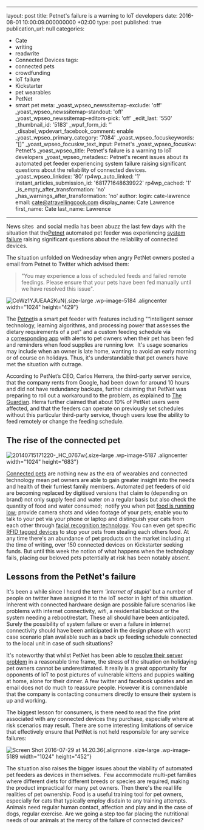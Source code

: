   - --
layout: post
title: Petnet's failure is a warning to IoT developers
date: 2016-08-01 10:00:09.000000000 +02:00
type: post
published: true
publication_url: null
categories:
  - Cate
  - writing
  - readwrite
  - Connected Devices
tags:
  - connected pets
  - crowdfunding
  - IoT failure
  - Kickstarter
  - pet wearables
  - PetNet
  - smart pet
meta:
  _yoast_wpseo_newssitemap-exclude: 'off'
  _yoast_wpseo_newssitemap-standout: 'off'
  _yoast_wpseo_newssitemap-editors-pick: 'off'
  _edit_last: '550'
  _thumbnail_id: '5183'
  _wpuf_form_id: ''
  _disabel_wpdevart_facebook_comment: enable
  _yoast_wpseo_primary_category: '7084'
  _yoast_wpseo_focuskeywords: "[]"
  _yoast_wpseo_focuskw_text_input: Petnet's
  _yoast_wpseo_focuskw: Petnet's
  _yoast_wpseo_title: Petnet's failure is a warning to IoT developers
  _yoast_wpseo_metadesc: Petnet's recent issues about its automated pet feeder experiencing
    system failure raising significant questions about the reliability of connected
    devices.
  _yoast_wpseo_linkdex: '80'
  rp4wp_auto_linked: '1'
  instant_articles_submission_id: '681771648639922'
  rp4wp_cached: '1'
  _is_empty_after_transformation: 'no'
  _has_warnings_after_transformation: 'no'
author:
  login: cate-lawrence
  email: cate@atravellingcook.com
  display_name: Cate Lawrence
  first_name: Cate
  last_name: Lawrence
---
News sites  and social media has been abuzz the last few days with the
situation that the[Petnet](http://www.petnet.io/) automated pet feeder
was experiencing [system
failure](https://twitter.com/petnetiosupport/status/758149586829529088) raising
significant questions about the reliability of connected devices.

The situation unfolded on Wednesday when angry PetNet owners posted a
email from Petnet to Twitter which advised them:

> "You may experience a loss of scheduled feeds and failed remote
> feedings. Please ensure that your pets have been fed manually until we
> have resolved this issue".

![CoWz1YJUEAA2KuN](rw-import/CoWz1YJUEAA2KuN-1024x429.jpg){.size-large
.wp-image-5184 .aligncenter width="1024" height="429"}

The [Petnet](http://www.petnet.io/)is a smart pet feeder with features
including "“intelligent sensor technology, learning algorithms, and
processing power that assesses the dietary requirements of a pet" and a
custom feeding schedule via a [corresponding
app](https://itunes.apple.com/us/app/petnet-mobile/id962239016?mt=8) with
alerts to pet owners when their pet has been fed and reminders when food
supplies are running low.  It's usage scenarios may include when an
owner is late home, wanting to avoid an early morning or of course on
holidays. Thus, it's understandable that pet owners have met the
situation with outrage.

According to PetNet’s CEO, Carlos Herrera, the third-party server
service, that the company rents from Google, had been down for around 10
hours and did not have redundancy backups, further claiming that PetNet
was preparing to roll out a workaround to the problem, as explained
to [The
Guardian](https://www.theguardian.com/technology/2016/jul/27/petnet-auto-feeder-glitch-google).
Herra further claimed that about 10% of PetNet users were affected, and
that the feeders can operate on previously set schedules without this
particular third-party service, though users lose the ability to feed
remotely or change the feeding schedule.

The rise of the connected pet
-----------------------------

![20140715171220-\_HC\_0767w](rw-import/20140715171220-_HC_0767w-1024x683.jpg){.size-large
.wp-image-5187 .aligncenter width="1024" height="683"}

[Connected pets](https://readwrite.com/2016/03/03/pet-tech-love/) are
nothing new as the era of wearables and connected technology mean pet
owners are able to gain greater insight into the needs and health of
their furriest family members. Automated pet feeders of old are becoming
replaced by digitised versions that claim to (depending on brand) not
only supply feed and water on a regular basis but also check the
quantity of food and water consumed;  notify you when pet [food is
running low](http://getnibbles.com/); provide camera shots and video
footage of your pets; enable you to talk to your pet via your phone or
laptop and distinguish your cats from each other through [facial
recognition technology](http://catfi.com/pro.html). You can even get
specific [RFID tagged
devices](https://www.sureflap.com/en-us/pet-feeder/microchip-pet-feeder)
to stop your pets from stealing each others food. At any time there's an
abundance of pet products on the market including at the time of
writing, over 150 connected devices on Kickstarter seeking funds. But
until this week the notion of what happens when the technology fails,
placing our beloved pets potentially at risk has been notably absent.

Lessons from the PetNet's failure
---------------------------------

It's been a while since I heard the term *'internet of stupid'* but a
number of people on twitter have assigned it to the IoT sector in light
of this situation. Inherent with connected hardware design are possible
failure scenarios like problems with internet connectivity, wifi, a
residential blackout or the system needing a reboot/restart. These all
should have been anticipated. Surely the possibility of system failure
or even a failure in internet connectivity should have been anticipated
in the design phase with worst case scenario plan available such as a
back up feeding schedule connected to the local unit in case of such
situations?

It's noteworthy that whilst PetNet has been able to [resolve their
server problem](https://twitter.com/petnetiosupport) in a reasonable
time frame, the stress of the situation on holidaying pet owners cannot
be underestimated. It really is a great opportunity for opponents of IoT
to post pictures of vulnerable kittens and puppies waiting at home,
alone for their dinner. A few twitter and facebook updates and an email
does not do much to reassure people. However it is commendable that the
company is contacting consumers directly to ensure their system is up
and working.

The biggest lesson for consumers, is there need to read the fine print
associated with any connected devices they purchase, especially where at
risk scenarios may result. There are some interesting limitations of
service that effectively ensure that PetNet is not held responsible for
any service failures:

![Screen Shot 2016-07-29 at
14.20.36](rw-import/Screen-Shot-2016-07-29-at-14.20.36-1024x452.jpg){.alignnone
.size-large .wp-image-5189 width="1024" height="452"}

The situation also raises the bigger issues about the viability of
automated pet feeders as devices in themselves.  Few accommodate
multi-pet families where different diets for different breeds or species
are required, making the product impractical for many pet owners. Then
there's the real life realities of pet ownership. Food is a useful
training tool for pet owners, especially for cats that typically employ
disdain to any training attempts. Animals need regular human contact,
affection and play and in the case of dogs, regular exercise. Are we
going a step too far placing the nutritional needs of our animals at the
mercy of the failure of connected devices?
